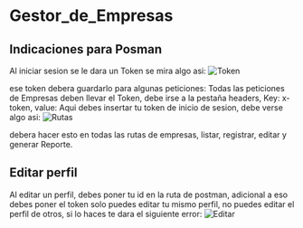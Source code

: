 # Gestor_de_Empresas

## Indicaciones para Posman

Al iniciar sesion se le dara un Token se mira algo asi:
![Token](https://github.com/user-attachments/assets/95ff7508-25f0-4035-9be4-746e4ecbcbb3)

ese token debera guardarlo para algunas peticiones:
Todas las peticiones de Empresas deben llevar el Token, debe irse a la pestaña headers, Key: x-token, value: Aqui debes insertar tu token
de inicio de sesion, debe verse algo asi:
![Rutas](https://github.com/user-attachments/assets/b06adf7d-587a-47ab-8185-111f4a1c8e21)

debera hacer esto en todas las rutas de empresas, listar, registrar, editar y generar Reporte.

## Editar perfil
Al editar un perfil, debes poner tu id en la ruta de postman, adicional a eso debes poner el token
solo puedes editar tu mismo perfil, no puedes editar el perfil de otros, si lo haces te dara el siguiente error:
![Editar](https://github.com/user-attachments/assets/8b56b904-155f-461d-bf9e-177afda70b75)
